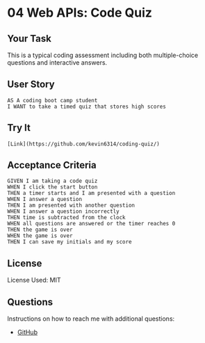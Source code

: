# 04 Web APIs: Code Quiz

## Your Task

This is a typical coding assessment including both multiple-choice questions and interactive answers. 

## User Story

```
AS A coding boot camp student
I WANT to take a timed quiz that stores high scores
```

## Try It
```
[Link](https://github.com/kevin6314/coding-quiz/)
```

## Acceptance Criteria

```
GIVEN I am taking a code quiz
WHEN I click the start button
THEN a timer starts and I am presented with a question
WHEN I answer a question
THEN I am presented with another question
WHEN I answer a question incorrectly
THEN time is subtracted from the clock
WHEN all questions are answered or the timer reaches 0
THEN the game is over
WHEN the game is over
THEN I can save my initials and my score
```

## License

 License Used: MIT

## Questions

Instructions on how to reach me with additional questions:
- [GitHub](https://kevin631)